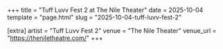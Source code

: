 +++
title = "Tuff Luvv Fest 2 at The Nile Theater"
date = 2025-10-04
template = "page.html"
slug = "2025-10-04-tuff-luvv-fest-2"

[extra]
artist = "Tuff Luvv Fest 2"
venue = "The Nile Theater"
venue_url = "https://theniletheatre.com/"
+++
